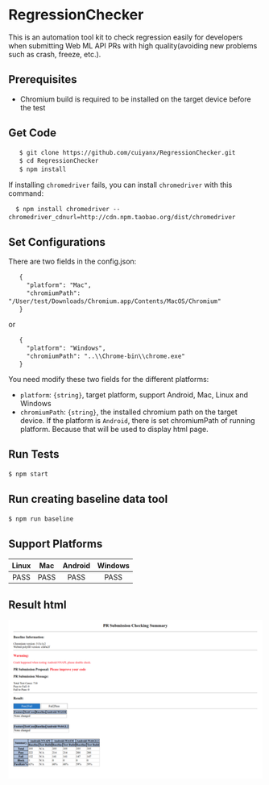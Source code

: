 # RegressionChecker
This is an automation tool kit to check regression easily for developers when submitting Web ML API PRs with high quality(avoiding new problems such as crash, freeze, etc.). 

## Prerequisites
* Chromium build is required to be installed on the target device before the test

## Get Code
```sh
   $ git clone https://github.com/cuiyanx/RegressionChecker.git
   $ cd RegressionChecker
   $ npm install
```
   If installing `chromedriver` fails, you can install `chromedriver` with this command:

      $ npm install chromedriver --chromedriver_cdnurl=http://cdn.npm.taobao.org/dist/chromedriver

## Set Configurations
   There are two fields in the config.json:
```
   {
     "platform": "Mac",
     "chromiumPath": "/User/test/Downloads/Chromium.app/Contents/MacOS/Chromium"
   }
```
   or
```
   {
     "platform": "Windows",
     "chromiumPath": "..\\Chrome-bin\\chrome.exe"
   }
```
   You need modify these two fields for the different platforms:
   + `platform`: `{string}`, target platform, support Android, Mac, Linux and Windows
   + `chromiumPath`: `{string}`, the installed chromium path on the target device. If the platform is `Android`, there is set chromiumPath of running platform. Because that will be used to display html page.

## Run Tests

```sh
$ npm start
```

## Run creating baseline data tool

```sh
$ npm run baseline
```

## Support Platforms

|  Linux  |   Mac   |  Android  |  Windows  |
|  :---:  |  :---:  |   :---:   |   :---:   |
|  PASS   |   PASS  |    PASS   |    PASS   |

## Result html

![result-html](./baseline/result-html.png)

